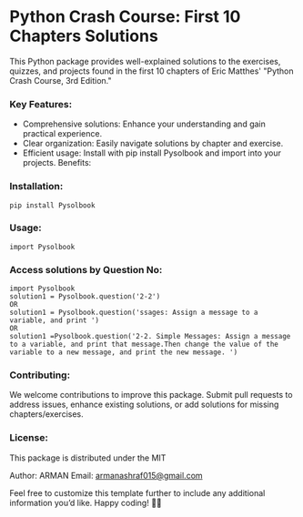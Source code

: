 # Python Crash Course: First 10 Chapters Solutions
This Python package provides well-explained solutions to the exercises, quizzes, and projects found in the first 10 chapters of Eric Matthes' "Python Crash Course, 3rd Edition."
 
### Key Features:

- Comprehensive solutions: Enhance your understanding and gain practical experience.
- Clear organization: Easily navigate solutions by chapter and exercise.
- Efficient usage: Install with pip install Pysolbook and import into your projects.
Benefits:

### Installation:


    pip install Pysolbook

### Usage:

    import Pysolbook 

### Access solutions by Question No:
   
    import Pysolbook
    solution1 = Pysolbook.question('2-2')
    OR
    solution1 = Pysolbook.question('ssages: Assign a message to a variable, and print ')
    OR
    solution1 =Pysolbook.question('2-2. Simple Messages: Assign a message to a variable, and print that message.Then change the value of the variable to a new message, and print the new message. ')
### Contributing:

We welcome contributions to improve this package. Submit pull requests to address issues, enhance existing solutions, or add solutions for missing chapters/exercises.

### License:

This package is distributed under the MIT

Author: ARMAN Email: armanashraf015@gmail.com

Feel free to customize this template further to include any additional information you’d like. Happy coding! 🚀🐍